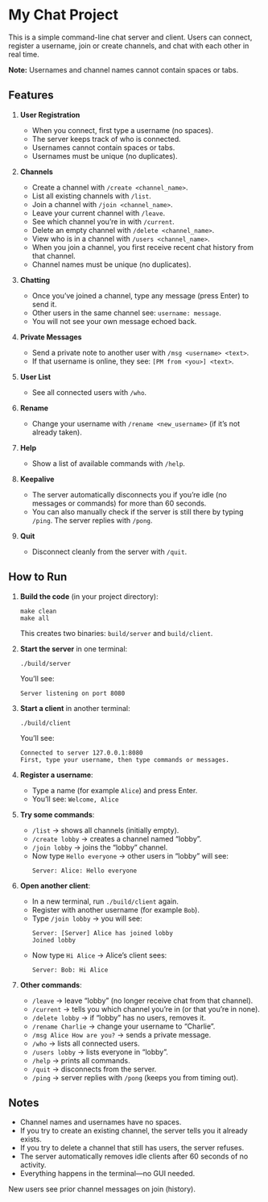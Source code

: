 # My Chat Project

This is a simple command-line chat server and client. Users can connect, register a username, join or create channels, and chat with each other in real time.

**Note:** Usernames and channel names cannot contain spaces or tabs.

## Features

1. **User Registration**
   - When you connect, first type a username (no spaces).
   - The server keeps track of who is connected.
   - Usernames cannot contain spaces or tabs.
   - Usernames must be unique (no duplicates).

2. **Channels**
   - Create a channel with `/create <channel_name>`.
   - List all existing channels with `/list`.
   - Join a channel with `/join <channel_name>`.
   - Leave your current channel with `/leave`.
   - See which channel you’re in with `/current`.
   - Delete an empty channel with `/delete <channel_name>`.
   - View who is in a channel with `/users <channel_name>`.
   - When you join a channel, you first receive recent chat history from that channel.
   - Channel names must be unique (no duplicates).

3. **Chatting**
   - Once you’ve joined a channel, type any message (press Enter) to send it.
   - Other users in the same channel see: `username: message`.
   - You will not see your own message echoed back.

4. **Private Messages**
   - Send a private note to another user with `/msg <username> <text>`.
   - If that username is online, they see: `[PM from <you>] <text>`.

5. **User List**
   - See all connected users with `/who`.

6. **Rename**
   - Change your username with `/rename <new_username>` (if it’s not already taken).

7. **Help**
   - Show a list of available commands with `/help`.

8. **Keepalive**
   - The server automatically disconnects you if you’re idle (no messages or commands) for more than 60 seconds.
   - You can also manually check if the server is still there by typing `/ping`. The server replies with `/pong`.

9. **Quit**
   - Disconnect cleanly from the server with `/quit`.

## How to Run

1. **Build the code** (in your project directory):
   ```
   make clean
   make all
   ```
   This creates two binaries: `build/server` and `build/client`.

2. **Start the server** in one terminal:
   ```
   ./build/server
   ```
   You’ll see:
   ```
   Server listening on port 8080
   ```

3. **Start a client** in another terminal:
   ```
   ./build/client
   ```
   You’ll see:
   ```
   Connected to server 127.0.0.1:8080
   First, type your username, then type commands or messages.
   ```

4. **Register a username**:
   - Type a name (for example `Alice`) and press Enter.
   - You’ll see: `Welcome, Alice`

5. **Try some commands**:
   - `/list` → shows all channels (initially empty).
   - `/create lobby` → creates a channel named “lobby”.
   - `/join lobby` → joins the “lobby” channel.
   - Now type `Hello everyone` → other users in “lobby” will see:
     ```
     Server: Alice: Hello everyone
     ```

6. **Open another client**:
   - In a new terminal, run `./build/client` again.
   - Register with another username (for example `Bob`).
   - Type `/join lobby` → you will see:
     ```
     Server: [Server] Alice has joined lobby
     Joined lobby
     ```
   - Now type `Hi Alice` → Alice’s client sees:
     ```
     Server: Bob: Hi Alice
     ```

7. **Other commands**:
   - `/leave` → leave “lobby” (no longer receive chat from that channel).
   - `/current` → tells you which channel you’re in (or that you’re in none).
   - `/delete lobby` → if “lobby” has no users, removes it.
   - `/rename Charlie` → change your username to “Charlie”.
   - `/msg Alice How are you?` → sends a private message.
   - `/who` → lists all connected users.
   - `/users lobby` → lists everyone in “lobby”.
   - `/help` → prints all commands.
   - `/quit` → disconnects from the server.
   - `/ping` → server replies with `/pong` (keeps you from timing out).

## Notes

- Channel names and usernames have no spaces.
- If you try to create an existing channel, the server tells you it already exists.
- If you try to delete a channel that still has users, the server refuses.
- The server automatically removes idle clients after 60 seconds of no activity.
- Everything happens in the terminal—no GUI needed.

New users see prior channel messages on join (history).

